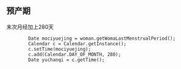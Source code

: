 
## 预产期

末次月经加上280天

```jshelllanguage
        Date mociyuejing = woman.getWomaLastMenstrualPeriod();
        Calendar c = Calendar.getInstance();
        c.setTime(mociyuejing);
        c.add(Calendar.DAY_OF_MONTH, 280);
        Date yuchanqi = c.getTime();
```
